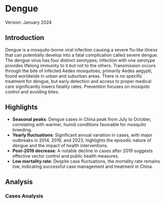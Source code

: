 # Dengue 

Version: January 2024 

## Introduction

Dengue is a mosquito-borne viral infection causing a severe flu-like illness that can potentially develop into a fatal complication called severe dengue. The dengue virus has four distinct serotypes; infection with one serotype provides lifelong immunity to it but not to the others. Transmission occurs through the bite of infected Aedes mosquitoes, primarily Aedes aegypti, found worldwide in urban and suburban areas. There is no specific treatment for dengue, but early detection and access to proper medical care significantly lowers fatality rates. Prevention focuses on mosquito control and avoiding bites.

## Highlights

- **Seasonal peaks**: Dengue cases in China peak from July to October, correlating with warmer, humid conditions favorable for mosquito breeding. <br/>
- **Yearly fluctuations**: Significant annual variation in cases, with major outbreaks in 2014, 2019, and 2023, highlights the episodic nature of dengue and the impact of health interventions. <br/>
- **Post-2019 decrease**: A notable decline in cases after 2019 suggests effective vector control and public health measures. <br/>
- **Low mortality rate**: Despite case fluctuations, the mortality rate remains low, indicating successful case management and treatment in China.

## Analysis

### Cases Analysis

<div>                        <script type="text/javascript">window.PlotlyConfig = {MathJaxConfig: 'local'};</script>
        <script charset="utf-8" src="https://cdn.plot.ly/plotly-2.27.0.min.js"></script>                <div id="30818059-b789-48a3-a303-e31de686a6f7" class="plotly-graph-div" style="height:100%; width:100%;"></div>            <script type="text/javascript">                                    window.PLOTLYENV=window.PLOTLYENV || {};                                    if (document.getElementById("30818059-b789-48a3-a303-e31de686a6f7")) {                    Plotly.newPlot(                        "30818059-b789-48a3-a303-e31de686a6f7",                        [{"hovertemplate":"Date: %{x}\u003cbr\u003eCases: %{y}","mode":"lines","name":"Dengue","x":["2014-01-01T00:00:00","2014-02-01T00:00:00","2014-03-01T00:00:00","2014-04-01T00:00:00","2014-05-01T00:00:00","2014-06-01T00:00:00","2014-07-01T00:00:00","2014-08-01T00:00:00","2014-09-01T00:00:00","2014-10-01T00:00:00","2014-11-01T00:00:00","2014-12-01T00:00:00","2015-01-01T00:00:00","2015-02-01T00:00:00","2015-03-01T00:00:00","2015-04-01T00:00:00","2015-05-01T00:00:00","2015-06-01T00:00:00","2015-07-01T00:00:00","2015-08-01T00:00:00","2015-09-01T00:00:00","2015-10-01T00:00:00","2015-11-01T00:00:00","2015-12-01T00:00:00","2016-01-01T00:00:00","2016-02-01T00:00:00","2016-03-01T00:00:00","2016-04-01T00:00:00","2016-05-01T00:00:00","2016-06-01T00:00:00","2016-07-01T00:00:00","2016-08-01T00:00:00","2016-09-01T00:00:00","2016-10-01T00:00:00","2016-11-01T00:00:00","2016-12-01T00:00:00","2017-01-01T00:00:00","2017-02-01T00:00:00","2017-03-01T00:00:00","2017-04-01T00:00:00","2017-05-01T00:00:00","2017-06-01T00:00:00","2017-07-01T00:00:00","2017-08-01T00:00:00","2017-09-01T00:00:00","2017-10-01T00:00:00","2017-11-01T00:00:00","2017-12-01T00:00:00","2018-01-01T00:00:00","2018-02-01T00:00:00","2018-03-01T00:00:00","2018-04-01T00:00:00","2018-05-01T00:00:00","2018-06-01T00:00:00","2018-07-01T00:00:00","2018-08-01T00:00:00","2018-09-01T00:00:00","2018-10-01T00:00:00","2018-11-01T00:00:00","2018-12-01T00:00:00","2019-01-01T00:00:00","2019-02-01T00:00:00","2019-03-01T00:00:00","2019-04-01T00:00:00","2019-05-01T00:00:00","2019-06-01T00:00:00","2019-07-01T00:00:00","2019-08-01T00:00:00","2019-09-01T00:00:00","2019-10-01T00:00:00","2019-11-01T00:00:00","2019-12-01T00:00:00","2020-01-01T00:00:00","2020-02-01T00:00:00","2020-03-01T00:00:00","2020-04-01T00:00:00","2020-05-01T00:00:00","2020-06-01T00:00:00","2020-07-01T00:00:00","2020-08-01T00:00:00","2020-09-01T00:00:00","2020-10-01T00:00:00","2020-11-01T00:00:00","2020-12-01T00:00:00","2021-01-01T00:00:00","2021-02-01T00:00:00","2021-03-01T00:00:00","2021-04-01T00:00:00","2021-05-01T00:00:00","2021-06-01T00:00:00","2021-07-01T00:00:00","2021-08-01T00:00:00","2021-09-01T00:00:00","2021-10-01T00:00:00","2021-11-01T00:00:00","2021-12-01T00:00:00","2022-01-01T00:00:00","2022-02-01T00:00:00","2022-03-01T00:00:00","2022-04-01T00:00:00","2022-05-01T00:00:00","2022-06-01T00:00:00","2022-07-01T00:00:00","2022-08-01T00:00:00","2022-09-01T00:00:00","2022-10-01T00:00:00","2022-11-01T00:00:00","2022-12-01T00:00:00","2023-01-01T00:00:00","2023-02-01T00:00:00","2023-03-01T00:00:00","2023-04-01T00:00:00","2023-05-01T00:00:00","2023-06-01T00:00:00","2023-07-01T00:00:00","2023-08-01T00:00:00","2023-09-01T00:00:00","2023-10-01T00:00:00","2023-11-01T00:00:00","2023-12-01T00:00:00","2024-01-01T00:00:00"],"y":[14,10,17,5,23,25,155,787,14759,28796,2560,180,19,22,25,20,26,43,130,153,1479,1435,470,62,28,45,18,33,30,26,57,613,632,358,196,40,34,20,13,27,46,88,275,974,1904,1645,765,139,16,16,19,25,59,119,197,482,1497,1799,728,184,165,78,52,142,330,788,1260,3311,8036,6120,1767,268,71,17,16,6,4,4,23,55,247,287,63,9,5,2,0,4,5,8,3,3,4,6,5,3,0,0,2,0,2,1,3,1,28,326,174,11,1,11,7,9,21,55,1604,4198,6494,5388,1685,154,27],"type":"scatter"}],                        {"template":{"data":{"barpolar":[{"marker":{"line":{"color":"white","width":0.5},"pattern":{"fillmode":"overlay","size":10,"solidity":0.2}},"type":"barpolar"}],"bar":[{"error_x":{"color":"#2a3f5f"},"error_y":{"color":"#2a3f5f"},"marker":{"line":{"color":"white","width":0.5},"pattern":{"fillmode":"overlay","size":10,"solidity":0.2}},"type":"bar"}],"carpet":[{"aaxis":{"endlinecolor":"#2a3f5f","gridcolor":"#C8D4E3","linecolor":"#C8D4E3","minorgridcolor":"#C8D4E3","startlinecolor":"#2a3f5f"},"baxis":{"endlinecolor":"#2a3f5f","gridcolor":"#C8D4E3","linecolor":"#C8D4E3","minorgridcolor":"#C8D4E3","startlinecolor":"#2a3f5f"},"type":"carpet"}],"choropleth":[{"colorbar":{"outlinewidth":0,"ticks":""},"type":"choropleth"}],"contourcarpet":[{"colorbar":{"outlinewidth":0,"ticks":""},"type":"contourcarpet"}],"contour":[{"colorbar":{"outlinewidth":0,"ticks":""},"colorscale":[[0.0,"#0d0887"],[0.1111111111111111,"#46039f"],[0.2222222222222222,"#7201a8"],[0.3333333333333333,"#9c179e"],[0.4444444444444444,"#bd3786"],[0.5555555555555556,"#d8576b"],[0.6666666666666666,"#ed7953"],[0.7777777777777778,"#fb9f3a"],[0.8888888888888888,"#fdca26"],[1.0,"#f0f921"]],"type":"contour"}],"heatmapgl":[{"colorbar":{"outlinewidth":0,"ticks":""},"colorscale":[[0.0,"#0d0887"],[0.1111111111111111,"#46039f"],[0.2222222222222222,"#7201a8"],[0.3333333333333333,"#9c179e"],[0.4444444444444444,"#bd3786"],[0.5555555555555556,"#d8576b"],[0.6666666666666666,"#ed7953"],[0.7777777777777778,"#fb9f3a"],[0.8888888888888888,"#fdca26"],[1.0,"#f0f921"]],"type":"heatmapgl"}],"heatmap":[{"colorbar":{"outlinewidth":0,"ticks":""},"colorscale":[[0.0,"#0d0887"],[0.1111111111111111,"#46039f"],[0.2222222222222222,"#7201a8"],[0.3333333333333333,"#9c179e"],[0.4444444444444444,"#bd3786"],[0.5555555555555556,"#d8576b"],[0.6666666666666666,"#ed7953"],[0.7777777777777778,"#fb9f3a"],[0.8888888888888888,"#fdca26"],[1.0,"#f0f921"]],"type":"heatmap"}],"histogram2dcontour":[{"colorbar":{"outlinewidth":0,"ticks":""},"colorscale":[[0.0,"#0d0887"],[0.1111111111111111,"#46039f"],[0.2222222222222222,"#7201a8"],[0.3333333333333333,"#9c179e"],[0.4444444444444444,"#bd3786"],[0.5555555555555556,"#d8576b"],[0.6666666666666666,"#ed7953"],[0.7777777777777778,"#fb9f3a"],[0.8888888888888888,"#fdca26"],[1.0,"#f0f921"]],"type":"histogram2dcontour"}],"histogram2d":[{"colorbar":{"outlinewidth":0,"ticks":""},"colorscale":[[0.0,"#0d0887"],[0.1111111111111111,"#46039f"],[0.2222222222222222,"#7201a8"],[0.3333333333333333,"#9c179e"],[0.4444444444444444,"#bd3786"],[0.5555555555555556,"#d8576b"],[0.6666666666666666,"#ed7953"],[0.7777777777777778,"#fb9f3a"],[0.8888888888888888,"#fdca26"],[1.0,"#f0f921"]],"type":"histogram2d"}],"histogram":[{"marker":{"pattern":{"fillmode":"overlay","size":10,"solidity":0.2}},"type":"histogram"}],"mesh3d":[{"colorbar":{"outlinewidth":0,"ticks":""},"type":"mesh3d"}],"parcoords":[{"line":{"colorbar":{"outlinewidth":0,"ticks":""}},"type":"parcoords"}],"pie":[{"automargin":true,"type":"pie"}],"scatter3d":[{"line":{"colorbar":{"outlinewidth":0,"ticks":""}},"marker":{"colorbar":{"outlinewidth":0,"ticks":""}},"type":"scatter3d"}],"scattercarpet":[{"marker":{"colorbar":{"outlinewidth":0,"ticks":""}},"type":"scattercarpet"}],"scattergeo":[{"marker":{"colorbar":{"outlinewidth":0,"ticks":""}},"type":"scattergeo"}],"scattergl":[{"marker":{"colorbar":{"outlinewidth":0,"ticks":""}},"type":"scattergl"}],"scattermapbox":[{"marker":{"colorbar":{"outlinewidth":0,"ticks":""}},"type":"scattermapbox"}],"scatterpolargl":[{"marker":{"colorbar":{"outlinewidth":0,"ticks":""}},"type":"scatterpolargl"}],"scatterpolar":[{"marker":{"colorbar":{"outlinewidth":0,"ticks":""}},"type":"scatterpolar"}],"scatter":[{"fillpattern":{"fillmode":"overlay","size":10,"solidity":0.2},"type":"scatter"}],"scatterternary":[{"marker":{"colorbar":{"outlinewidth":0,"ticks":""}},"type":"scatterternary"}],"surface":[{"colorbar":{"outlinewidth":0,"ticks":""},"colorscale":[[0.0,"#0d0887"],[0.1111111111111111,"#46039f"],[0.2222222222222222,"#7201a8"],[0.3333333333333333,"#9c179e"],[0.4444444444444444,"#bd3786"],[0.5555555555555556,"#d8576b"],[0.6666666666666666,"#ed7953"],[0.7777777777777778,"#fb9f3a"],[0.8888888888888888,"#fdca26"],[1.0,"#f0f921"]],"type":"surface"}],"table":[{"cells":{"fill":{"color":"#EBF0F8"},"line":{"color":"white"}},"header":{"fill":{"color":"#C8D4E3"},"line":{"color":"white"}},"type":"table"}]},"layout":{"annotationdefaults":{"arrowcolor":"#2a3f5f","arrowhead":0,"arrowwidth":1},"autotypenumbers":"strict","coloraxis":{"colorbar":{"outlinewidth":0,"ticks":""}},"colorscale":{"diverging":[[0,"#8e0152"],[0.1,"#c51b7d"],[0.2,"#de77ae"],[0.3,"#f1b6da"],[0.4,"#fde0ef"],[0.5,"#f7f7f7"],[0.6,"#e6f5d0"],[0.7,"#b8e186"],[0.8,"#7fbc41"],[0.9,"#4d9221"],[1,"#276419"]],"sequential":[[0.0,"#0d0887"],[0.1111111111111111,"#46039f"],[0.2222222222222222,"#7201a8"],[0.3333333333333333,"#9c179e"],[0.4444444444444444,"#bd3786"],[0.5555555555555556,"#d8576b"],[0.6666666666666666,"#ed7953"],[0.7777777777777778,"#fb9f3a"],[0.8888888888888888,"#fdca26"],[1.0,"#f0f921"]],"sequentialminus":[[0.0,"#0d0887"],[0.1111111111111111,"#46039f"],[0.2222222222222222,"#7201a8"],[0.3333333333333333,"#9c179e"],[0.4444444444444444,"#bd3786"],[0.5555555555555556,"#d8576b"],[0.6666666666666666,"#ed7953"],[0.7777777777777778,"#fb9f3a"],[0.8888888888888888,"#fdca26"],[1.0,"#f0f921"]]},"colorway":["#636efa","#EF553B","#00cc96","#ab63fa","#FFA15A","#19d3f3","#FF6692","#B6E880","#FF97FF","#FECB52"],"font":{"color":"#2a3f5f"},"geo":{"bgcolor":"white","lakecolor":"white","landcolor":"white","showlakes":true,"showland":true,"subunitcolor":"#C8D4E3"},"hoverlabel":{"align":"left"},"hovermode":"closest","mapbox":{"style":"light"},"paper_bgcolor":"white","plot_bgcolor":"white","polar":{"angularaxis":{"gridcolor":"#EBF0F8","linecolor":"#EBF0F8","ticks":""},"bgcolor":"white","radialaxis":{"gridcolor":"#EBF0F8","linecolor":"#EBF0F8","ticks":""}},"scene":{"xaxis":{"backgroundcolor":"white","gridcolor":"#DFE8F3","gridwidth":2,"linecolor":"#EBF0F8","showbackground":true,"ticks":"","zerolinecolor":"#EBF0F8"},"yaxis":{"backgroundcolor":"white","gridcolor":"#DFE8F3","gridwidth":2,"linecolor":"#EBF0F8","showbackground":true,"ticks":"","zerolinecolor":"#EBF0F8"},"zaxis":{"backgroundcolor":"white","gridcolor":"#DFE8F3","gridwidth":2,"linecolor":"#EBF0F8","showbackground":true,"ticks":"","zerolinecolor":"#EBF0F8"}},"shapedefaults":{"line":{"color":"#2a3f5f"}},"ternary":{"aaxis":{"gridcolor":"#DFE8F3","linecolor":"#A2B1C6","ticks":""},"baxis":{"gridcolor":"#DFE8F3","linecolor":"#A2B1C6","ticks":""},"bgcolor":"white","caxis":{"gridcolor":"#DFE8F3","linecolor":"#A2B1C6","ticks":""}},"title":{"x":0.05},"xaxis":{"automargin":true,"gridcolor":"#EBF0F8","linecolor":"#EBF0F8","ticks":"","title":{"standoff":15},"zerolinecolor":"#EBF0F8","zerolinewidth":2},"yaxis":{"automargin":true,"gridcolor":"#EBF0F8","linecolor":"#EBF0F8","ticks":"","title":{"standoff":15},"zerolinecolor":"#EBF0F8","zerolinewidth":2}}},"title":{"text":"Dengue(\u767b\u9769\u70ed)"},"xaxis":{"title":{"text":"Date"}},"yaxis":{"title":{"text":"Cases"}}},                        {"responsive": true}                    )                };                            </script>        </div>
Dengue cases in Chinese mainland show significant seasonality and inter-annual variability, with peaks typically in late summer and early autumn. The data reveals outbreaks with a notable increase in cases, such as in September 2014, October 2014, and more recently, between July and September 2023. These outbreaks suggest periods of heightened transmission, possibly due to environmental conditions favorable to the mosquito vector. The sharp decline in cases post-2019, especially noticeable in 2021 and 2022, could indicate effective vector control measures or underreporting. However, a resurgence in 2023 underscores the ongoing challenge of dengue control.

### Deaths Analysis

<div>                        <script type="text/javascript">window.PlotlyConfig = {MathJaxConfig: 'local'};</script>
        <script charset="utf-8" src="https://cdn.plot.ly/plotly-2.27.0.min.js"></script>                <div id="5e8c1679-c1a1-435e-923e-29be4864cba3" class="plotly-graph-div" style="height:100%; width:100%;"></div>            <script type="text/javascript">                                    window.PLOTLYENV=window.PLOTLYENV || {};                                    if (document.getElementById("5e8c1679-c1a1-435e-923e-29be4864cba3")) {                    Plotly.newPlot(                        "5e8c1679-c1a1-435e-923e-29be4864cba3",                        [{"hovertemplate":"Date: %{x}\u003cbr\u003eDeaths: %{y}","mode":"lines","name":"Dengue","x":["2014-01-01T00:00:00","2014-02-01T00:00:00","2014-03-01T00:00:00","2014-04-01T00:00:00","2014-05-01T00:00:00","2014-06-01T00:00:00","2014-07-01T00:00:00","2014-08-01T00:00:00","2014-09-01T00:00:00","2014-10-01T00:00:00","2014-11-01T00:00:00","2014-12-01T00:00:00","2015-01-01T00:00:00","2015-02-01T00:00:00","2015-03-01T00:00:00","2015-04-01T00:00:00","2015-05-01T00:00:00","2015-06-01T00:00:00","2015-07-01T00:00:00","2015-08-01T00:00:00","2015-09-01T00:00:00","2015-10-01T00:00:00","2015-11-01T00:00:00","2015-12-01T00:00:00","2016-01-01T00:00:00","2016-02-01T00:00:00","2016-03-01T00:00:00","2016-04-01T00:00:00","2016-05-01T00:00:00","2016-06-01T00:00:00","2016-07-01T00:00:00","2016-08-01T00:00:00","2016-09-01T00:00:00","2016-10-01T00:00:00","2016-11-01T00:00:00","2016-12-01T00:00:00","2017-01-01T00:00:00","2017-02-01T00:00:00","2017-03-01T00:00:00","2017-04-01T00:00:00","2017-05-01T00:00:00","2017-06-01T00:00:00","2017-07-01T00:00:00","2017-08-01T00:00:00","2017-09-01T00:00:00","2017-10-01T00:00:00","2017-11-01T00:00:00","2017-12-01T00:00:00","2018-01-01T00:00:00","2018-02-01T00:00:00","2018-03-01T00:00:00","2018-04-01T00:00:00","2018-05-01T00:00:00","2018-06-01T00:00:00","2018-07-01T00:00:00","2018-08-01T00:00:00","2018-09-01T00:00:00","2018-10-01T00:00:00","2018-11-01T00:00:00","2018-12-01T00:00:00","2019-01-01T00:00:00","2019-02-01T00:00:00","2019-03-01T00:00:00","2019-04-01T00:00:00","2019-05-01T00:00:00","2019-06-01T00:00:00","2019-07-01T00:00:00","2019-08-01T00:00:00","2019-09-01T00:00:00","2019-10-01T00:00:00","2019-11-01T00:00:00","2019-12-01T00:00:00","2020-01-01T00:00:00","2020-02-01T00:00:00","2020-03-01T00:00:00","2020-04-01T00:00:00","2020-05-01T00:00:00","2020-06-01T00:00:00","2020-07-01T00:00:00","2020-08-01T00:00:00","2020-09-01T00:00:00","2020-10-01T00:00:00","2020-11-01T00:00:00","2020-12-01T00:00:00","2021-01-01T00:00:00","2021-02-01T00:00:00","2021-03-01T00:00:00","2021-04-01T00:00:00","2021-05-01T00:00:00","2021-06-01T00:00:00","2021-07-01T00:00:00","2021-08-01T00:00:00","2021-09-01T00:00:00","2021-10-01T00:00:00","2021-11-01T00:00:00","2021-12-01T00:00:00","2022-01-01T00:00:00","2022-02-01T00:00:00","2022-03-01T00:00:00","2022-04-01T00:00:00","2022-05-01T00:00:00","2022-06-01T00:00:00","2022-07-01T00:00:00","2022-08-01T00:00:00","2022-09-01T00:00:00","2022-10-01T00:00:00","2022-11-01T00:00:00","2022-12-01T00:00:00","2023-01-01T00:00:00","2023-02-01T00:00:00","2023-03-01T00:00:00","2023-04-01T00:00:00","2023-05-01T00:00:00","2023-06-01T00:00:00","2023-07-01T00:00:00","2023-08-01T00:00:00","2023-09-01T00:00:00","2023-10-01T00:00:00","2023-11-01T00:00:00","2023-12-01T00:00:00","2024-01-01T00:00:00"],"y":[0,0,0,0,0,0,0,0,4,2,0,0,0,0,0,0,0,0,0,0,0,0,0,0,0,1,0,0,0,0,0,0,0,0,0,0,0,0,0,0,0,0,0,0,0,1,0,1,0,0,0,0,0,0,0,0,0,0,0,1,0,0,0,0,0,0,0,0,0,2,1,0,0,0,0,0,0,0,0,0,0,0,0,0,0,0,0,0,0,0,0,0,0,0,0,0,0,0,0,0,0,0,0,0,0,0,0,0,0,0,0,0,0,0,0,0,1,0,0,0,0],"type":"scatter"}],                        {"template":{"data":{"barpolar":[{"marker":{"line":{"color":"white","width":0.5},"pattern":{"fillmode":"overlay","size":10,"solidity":0.2}},"type":"barpolar"}],"bar":[{"error_x":{"color":"#2a3f5f"},"error_y":{"color":"#2a3f5f"},"marker":{"line":{"color":"white","width":0.5},"pattern":{"fillmode":"overlay","size":10,"solidity":0.2}},"type":"bar"}],"carpet":[{"aaxis":{"endlinecolor":"#2a3f5f","gridcolor":"#C8D4E3","linecolor":"#C8D4E3","minorgridcolor":"#C8D4E3","startlinecolor":"#2a3f5f"},"baxis":{"endlinecolor":"#2a3f5f","gridcolor":"#C8D4E3","linecolor":"#C8D4E3","minorgridcolor":"#C8D4E3","startlinecolor":"#2a3f5f"},"type":"carpet"}],"choropleth":[{"colorbar":{"outlinewidth":0,"ticks":""},"type":"choropleth"}],"contourcarpet":[{"colorbar":{"outlinewidth":0,"ticks":""},"type":"contourcarpet"}],"contour":[{"colorbar":{"outlinewidth":0,"ticks":""},"colorscale":[[0.0,"#0d0887"],[0.1111111111111111,"#46039f"],[0.2222222222222222,"#7201a8"],[0.3333333333333333,"#9c179e"],[0.4444444444444444,"#bd3786"],[0.5555555555555556,"#d8576b"],[0.6666666666666666,"#ed7953"],[0.7777777777777778,"#fb9f3a"],[0.8888888888888888,"#fdca26"],[1.0,"#f0f921"]],"type":"contour"}],"heatmapgl":[{"colorbar":{"outlinewidth":0,"ticks":""},"colorscale":[[0.0,"#0d0887"],[0.1111111111111111,"#46039f"],[0.2222222222222222,"#7201a8"],[0.3333333333333333,"#9c179e"],[0.4444444444444444,"#bd3786"],[0.5555555555555556,"#d8576b"],[0.6666666666666666,"#ed7953"],[0.7777777777777778,"#fb9f3a"],[0.8888888888888888,"#fdca26"],[1.0,"#f0f921"]],"type":"heatmapgl"}],"heatmap":[{"colorbar":{"outlinewidth":0,"ticks":""},"colorscale":[[0.0,"#0d0887"],[0.1111111111111111,"#46039f"],[0.2222222222222222,"#7201a8"],[0.3333333333333333,"#9c179e"],[0.4444444444444444,"#bd3786"],[0.5555555555555556,"#d8576b"],[0.6666666666666666,"#ed7953"],[0.7777777777777778,"#fb9f3a"],[0.8888888888888888,"#fdca26"],[1.0,"#f0f921"]],"type":"heatmap"}],"histogram2dcontour":[{"colorbar":{"outlinewidth":0,"ticks":""},"colorscale":[[0.0,"#0d0887"],[0.1111111111111111,"#46039f"],[0.2222222222222222,"#7201a8"],[0.3333333333333333,"#9c179e"],[0.4444444444444444,"#bd3786"],[0.5555555555555556,"#d8576b"],[0.6666666666666666,"#ed7953"],[0.7777777777777778,"#fb9f3a"],[0.8888888888888888,"#fdca26"],[1.0,"#f0f921"]],"type":"histogram2dcontour"}],"histogram2d":[{"colorbar":{"outlinewidth":0,"ticks":""},"colorscale":[[0.0,"#0d0887"],[0.1111111111111111,"#46039f"],[0.2222222222222222,"#7201a8"],[0.3333333333333333,"#9c179e"],[0.4444444444444444,"#bd3786"],[0.5555555555555556,"#d8576b"],[0.6666666666666666,"#ed7953"],[0.7777777777777778,"#fb9f3a"],[0.8888888888888888,"#fdca26"],[1.0,"#f0f921"]],"type":"histogram2d"}],"histogram":[{"marker":{"pattern":{"fillmode":"overlay","size":10,"solidity":0.2}},"type":"histogram"}],"mesh3d":[{"colorbar":{"outlinewidth":0,"ticks":""},"type":"mesh3d"}],"parcoords":[{"line":{"colorbar":{"outlinewidth":0,"ticks":""}},"type":"parcoords"}],"pie":[{"automargin":true,"type":"pie"}],"scatter3d":[{"line":{"colorbar":{"outlinewidth":0,"ticks":""}},"marker":{"colorbar":{"outlinewidth":0,"ticks":""}},"type":"scatter3d"}],"scattercarpet":[{"marker":{"colorbar":{"outlinewidth":0,"ticks":""}},"type":"scattercarpet"}],"scattergeo":[{"marker":{"colorbar":{"outlinewidth":0,"ticks":""}},"type":"scattergeo"}],"scattergl":[{"marker":{"colorbar":{"outlinewidth":0,"ticks":""}},"type":"scattergl"}],"scattermapbox":[{"marker":{"colorbar":{"outlinewidth":0,"ticks":""}},"type":"scattermapbox"}],"scatterpolargl":[{"marker":{"colorbar":{"outlinewidth":0,"ticks":""}},"type":"scatterpolargl"}],"scatterpolar":[{"marker":{"colorbar":{"outlinewidth":0,"ticks":""}},"type":"scatterpolar"}],"scatter":[{"fillpattern":{"fillmode":"overlay","size":10,"solidity":0.2},"type":"scatter"}],"scatterternary":[{"marker":{"colorbar":{"outlinewidth":0,"ticks":""}},"type":"scatterternary"}],"surface":[{"colorbar":{"outlinewidth":0,"ticks":""},"colorscale":[[0.0,"#0d0887"],[0.1111111111111111,"#46039f"],[0.2222222222222222,"#7201a8"],[0.3333333333333333,"#9c179e"],[0.4444444444444444,"#bd3786"],[0.5555555555555556,"#d8576b"],[0.6666666666666666,"#ed7953"],[0.7777777777777778,"#fb9f3a"],[0.8888888888888888,"#fdca26"],[1.0,"#f0f921"]],"type":"surface"}],"table":[{"cells":{"fill":{"color":"#EBF0F8"},"line":{"color":"white"}},"header":{"fill":{"color":"#C8D4E3"},"line":{"color":"white"}},"type":"table"}]},"layout":{"annotationdefaults":{"arrowcolor":"#2a3f5f","arrowhead":0,"arrowwidth":1},"autotypenumbers":"strict","coloraxis":{"colorbar":{"outlinewidth":0,"ticks":""}},"colorscale":{"diverging":[[0,"#8e0152"],[0.1,"#c51b7d"],[0.2,"#de77ae"],[0.3,"#f1b6da"],[0.4,"#fde0ef"],[0.5,"#f7f7f7"],[0.6,"#e6f5d0"],[0.7,"#b8e186"],[0.8,"#7fbc41"],[0.9,"#4d9221"],[1,"#276419"]],"sequential":[[0.0,"#0d0887"],[0.1111111111111111,"#46039f"],[0.2222222222222222,"#7201a8"],[0.3333333333333333,"#9c179e"],[0.4444444444444444,"#bd3786"],[0.5555555555555556,"#d8576b"],[0.6666666666666666,"#ed7953"],[0.7777777777777778,"#fb9f3a"],[0.8888888888888888,"#fdca26"],[1.0,"#f0f921"]],"sequentialminus":[[0.0,"#0d0887"],[0.1111111111111111,"#46039f"],[0.2222222222222222,"#7201a8"],[0.3333333333333333,"#9c179e"],[0.4444444444444444,"#bd3786"],[0.5555555555555556,"#d8576b"],[0.6666666666666666,"#ed7953"],[0.7777777777777778,"#fb9f3a"],[0.8888888888888888,"#fdca26"],[1.0,"#f0f921"]]},"colorway":["#636efa","#EF553B","#00cc96","#ab63fa","#FFA15A","#19d3f3","#FF6692","#B6E880","#FF97FF","#FECB52"],"font":{"color":"#2a3f5f"},"geo":{"bgcolor":"white","lakecolor":"white","landcolor":"white","showlakes":true,"showland":true,"subunitcolor":"#C8D4E3"},"hoverlabel":{"align":"left"},"hovermode":"closest","mapbox":{"style":"light"},"paper_bgcolor":"white","plot_bgcolor":"white","polar":{"angularaxis":{"gridcolor":"#EBF0F8","linecolor":"#EBF0F8","ticks":""},"bgcolor":"white","radialaxis":{"gridcolor":"#EBF0F8","linecolor":"#EBF0F8","ticks":""}},"scene":{"xaxis":{"backgroundcolor":"white","gridcolor":"#DFE8F3","gridwidth":2,"linecolor":"#EBF0F8","showbackground":true,"ticks":"","zerolinecolor":"#EBF0F8"},"yaxis":{"backgroundcolor":"white","gridcolor":"#DFE8F3","gridwidth":2,"linecolor":"#EBF0F8","showbackground":true,"ticks":"","zerolinecolor":"#EBF0F8"},"zaxis":{"backgroundcolor":"white","gridcolor":"#DFE8F3","gridwidth":2,"linecolor":"#EBF0F8","showbackground":true,"ticks":"","zerolinecolor":"#EBF0F8"}},"shapedefaults":{"line":{"color":"#2a3f5f"}},"ternary":{"aaxis":{"gridcolor":"#DFE8F3","linecolor":"#A2B1C6","ticks":""},"baxis":{"gridcolor":"#DFE8F3","linecolor":"#A2B1C6","ticks":""},"bgcolor":"white","caxis":{"gridcolor":"#DFE8F3","linecolor":"#A2B1C6","ticks":""}},"title":{"x":0.05},"xaxis":{"automargin":true,"gridcolor":"#EBF0F8","linecolor":"#EBF0F8","ticks":"","title":{"standoff":15},"zerolinecolor":"#EBF0F8","zerolinewidth":2},"yaxis":{"automargin":true,"gridcolor":"#EBF0F8","linecolor":"#EBF0F8","ticks":"","title":{"standoff":15},"zerolinecolor":"#EBF0F8","zerolinewidth":2}}},"title":{"text":"Dengue(\u767b\u9769\u70ed)"},"xaxis":{"title":{"text":"Date"}},"yaxis":{"title":{"text":"Deaths"}}},                        {"responsive": true}                    )                };                            </script>        </div>
Dengue-related deaths are rare, indicating either the less severe nature of the strains circulating in Chinese mainland or effective clinical management of cases. The data shows sporadic occurrences of fatalities, with a total of 10 deaths recorded between 2014 and 2023, despite the fluctuating case numbers. The highest mortality (4 deaths) was reported in September 2014 during a significant outbreak. Deaths in 2016, 2017, 2018, 2019, and 2023 were isolated incidents, highlighting that while dengue poses a public health concern in terms of case numbers, the risk of death remains low, likely due to improved healthcare response and disease awareness.
